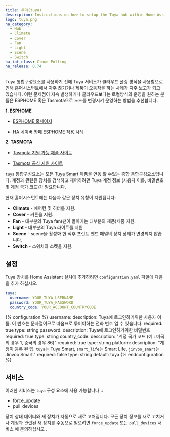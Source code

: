 ```yaml
---
title: 투야(tuya)
description: Instructions on how to setup the Tuya hub within Home Assistant.
logo: tuya.png
ha_category:
  - Hub
  - Climate
  - Cover
  - Fan
  - Light
  - Scene
  - Switch
ha_iot_class: Cloud Polling
ha_release: 0.74
---
```


Tuya 통합구성요소를 사용하기 전에 Tuya 서비스가 클라우드 폴링 방식을 사용함으로 인해 홈어시스턴트에서 자주 끊기거나 제품이 오동작을 하는 사례가 자주 보고가 되고 있습니다. 이런 문제점이 지속 발생하거나 클라우드보다는 로컬방식의 운영을 원하는 분들은 ESPHOME 혹은 Tasmota으로 노드를 변경시켜 운영하는 방법을 추천합니다. 

**1. ESPHOME** 

  - [ESPHOME 홈페이지](http://esphome.io)

  - [HA 네이버 카페 ESPHOME 적용 사례](https://cafe.naver.com/ArticleList.nhn?search.clubid=29860180&search.menuid=14&search.boardtype=L)
 
**2. TASMOTA**

  - [Tasmota 지원 가능 제품 사이트](https://templates.blakadder.com/) 

  - [Tasmota 공식 지원 사이트](https://tasmota.github.io/docs/#/Home)
  

`tuya` 통합구성요소는 모든 [Tuya Smart](https://www.tuya.com) 제품을 연동 할 수있는 종합 통합구성요소입니다. 계정과 관련된 장치를 검색하고 제어하려면 Tuya 계정 정보 (사용자 이름, 비밀번호 및 계정 국가 코드)가 필요합니다.

현재 홈어시스턴트에는 다음과 같은 장치 유형이 지원됩니다:

- **Climate** - 에어컨 및 히터를 지원.
- **Cover** - 커튼을 지원.
- **Fan** - 대부분의 Tuya fan(팬이 돌아가는 대부분의 제품)제품 지원.
- **Light** - 대부분의 Tuya 라이트를 지원
- **Scene** -  scene을 활성화 한 직후 프런트 엔드 패널의 장치 상태가 변경되지 않습니다.
- **Switch** - 스위치와 소켓을 지원.

## 설정

Tuya 장치를 Home Assistant 설치에 추가하려면 `configuration.yaml` 파일에 다음을 추가 하십시오.

```yaml
tuya:
  username: YOUR_TUYA_USERNAME
  password: YOUR_TUYA_PASSWORD
  country_code: YOUR_ACCOUNT_COUNTRYCODE
```

{% configuration %}
username:
  description: Tuya에 로그인하기위한 사용자 이름. 이 번호는 문자열이므로 따옴표로 묶어야하는 전화 번호 일 수 있습니다.
  required: true
  type: string
password:
  description: Tuya에 로그인하기위한 비밀번호
  required: true
  type: string
country_code:
  description: "계정 국가 코드 (예 : 미국의 경우 1, 중국의 경우 86)"
  required: true
  type: string
platform:
  description: "계정이 등록 된 앱. `tuya`는 Tuya Smart, `smart_life`는 Smart Life, `jinvoo_smart`는 Jinvoo Smart."
  required: false
  type: string
  default: tuya
{% endconfiguration %}

## 서비스

이러한 서비스는 `tuya` 구성 요소에 사용 가능합니다 .:

- force_update
- pull_devices

장치 상태 데이터와 새 장치가 자동으로 새로 고쳐집니다. 모든 장치 정보를 새로 고치거나 계정과 관련된 새 장치를 수동으로 얻으려면 `force_update` 또는 `pull_devices` 서비스 에 문의하십시오 .